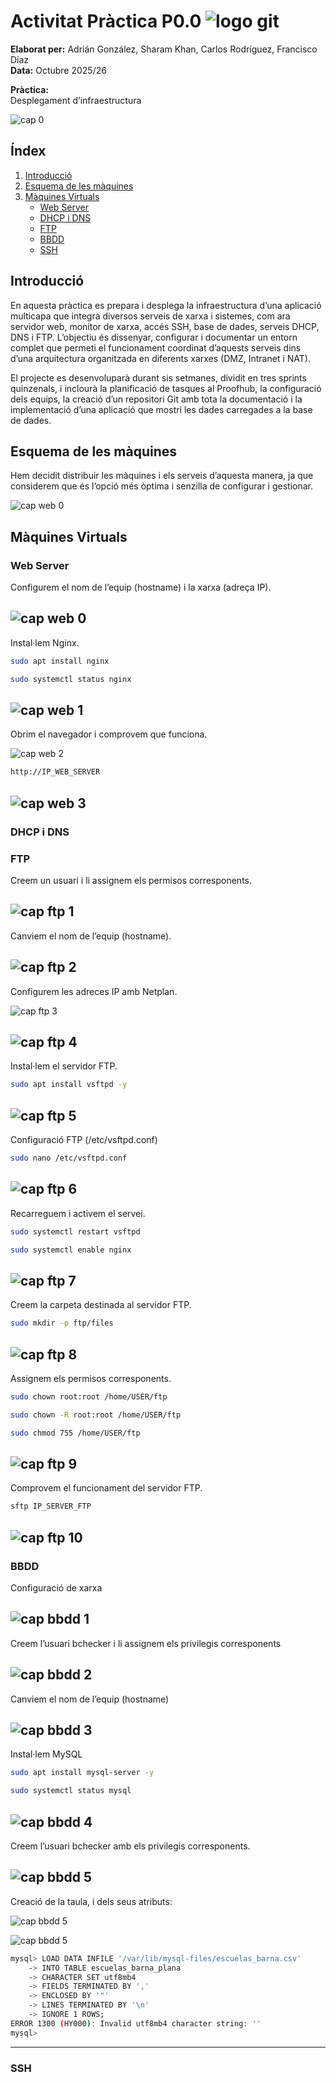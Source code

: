 # Activitat Pràctica P0.0  ![logo git](./cap_mark/logo_git.png)

**Elaborat per:** Adrián González, Sharam Khan, Carlos Rodríguez, Francisco Díaz  
**Data:** Octubre 2025/26  

**Pràctica:**  
Desplegament d’infraestructura

![cap 0](./cap_mark/cap_0.png)

## Índex

1. [Introducció](#introducció)
2. [Esquema de les màquines](#esquema-de-les-màquines)
3. [Màquines Virtuals](@maquines-virtuals)  
    - [Web Server](#web-server)
    - [DHCP i DNS](#dhcp-i-dns)
    - [FTP](#ftp)
    - [BBDD](#bbdd)
    - [SSH](#ssh)


## Introducció
En aquesta pràctica es prepara i desplega la infraestructura d’una aplicació multicapa que integra diversos serveis de xarxa i sistemes, com ara servidor web, monitor de xarxa, accés SSH, base de dades, serveis DHCP, DNS i FTP. L’objectiu és dissenyar, configurar i documentar un entorn complet que permeti el funcionament coordinat d’aquests serveis dins d’una arquitectura organitzada en diferents xarxes (DMZ, Intranet i NAT).

El projecte es desenvoluparà durant sis setmanes, dividit en tres sprints quinzenals, i inclourà la planificació de tasques al Proofhub, la configuració dels equips, la creació d’un repositori Git amb tota la documentació i la implementació d’una aplicació que mostri les dades carregades a la base de dades.


## Esquema de les màquines
Hem decidit distribuir les màquines i els serveis d’aquesta manera, ja que considerem que és l’opció més òptima i senzilla de configurar i gestionar.

![cap web 0](./cap_mark/cap_1.png)


## Màquines Virtuals

### Web Server
Configurem el nom de l’equip (hostname) i la xarxa (adreça IP).

![cap web 0](./cap_mark/cap_web_0.png)
---

Instal·lem Nginx.

```bash
sudo apt install nginx
```

```bash
sudo systemctl status nginx
```

![cap web 1](./cap_mark/cap_web_1.png)
---

Obrim el navegador i comprovem que funciona.

![cap web 2](./cap_mark/cap_web_2.png)

```bash
http://IP_WEB_SERVER
```

![cap web 3](./cap_mark/cap_web_3.png)
-
### DHCP i DNS


### FTP
Creem un usuari i li assignem els permisos corresponents.

![cap ftp 1](./cap_mark/cap_ftp_1.png)
---

Canviem el nom de l’equip (hostname).

![cap ftp 2](./cap_mark/cap_ftp_2.png)
---

Configurem les adreces IP amb Netplan.

![cap ftp 3](./cap_mark/cap_ftp_3.png)

![cap ftp 4](./cap_mark/cap_ftp_4.png)
---

Instal·lem el servidor FTP.

```bash
sudo apt install vsftpd -y
```

![cap ftp 5](./cap_mark/cap_ftp_5.png)
---

Configuració FTP (/etc/vsftpd.conf)

```bash
sudo nano /etc/vsftpd.conf
```

![cap ftp 6](./cap_mark/cap_ftp_6.png)
---

Recarreguem i activem el servei.

```bash
sudo systemctl restart vsftpd
```
```bash
sudo systemctl enable nginx
```

![cap ftp 7](./cap_mark/cap_ftp_7.png)
---

Creem la carpeta destinada al servidor FTP.

```bash
sudo mkdir -p ftp/files
```

![cap ftp 8](./cap_mark/cap_ftp_8.png)
---

Assignem els permisos corresponents.

```bash
sudo chown root:root /home/USER/ftp
```
```bash
sudo chown -R root:root /home/USER/ftp
```
```bash
sudo chmod 755 /home/USER/ftp
```

![cap ftp 9](./cap_mark/cap_ftp_9.png)
---

Comprovem el funcionament del servidor FTP.

```bash
sftp IP_SERVER_FTP
```

![cap ftp 10](./cap_mark/cap_ftp_10.png)
---

### BBDD

Configuració de xarxa

![cap bbdd 1](./cap_mark/cap_bbdd_1.png)
---

Creem l’usuari bchecker i li assignem els privilegis corresponents

![cap bbdd 2](./cap_mark/cap_bbdd_2.png)
---

Canviem el nom de l’equip (hostname)

![cap bbdd 3](./cap_mark/cap_bbdd_3.png)
---

Instal·lem MySQL

```bash
sudo apt install mysql-server -y
```

```bash
sudo systemctl status mysql
```

![cap bbdd 4](./cap_mark/cap_bbdd_4.png)
---

Creem l’usuari bchecker amb els privilegis corresponents.

![cap bbdd 5](./cap_mark/cap_bbdd_5.png)
---

Creació de la taula, i dels seus atributs:

![cap bbdd 5](./cap_mark/cap_bbdd_6.png)

![cap bbdd 5](./cap_mark/cap_bbdd_7.png)

```bash
mysql> LOAD DATA INFILE '/var/lib/mysql-files/escuelas_barna.csv' 
    -> INTO TABLE escuelas_barna_plana 
    -> CHARACTER SET utf8mb4 
    -> FIELDS TERMINATED BY ',' 
    -> ENCLOSED BY '"' 
    -> LINES TERMINATED BY '\n' 
    -> IGNORE 1 ROWS;
ERROR 1300 (HY000): Invalid utf8mb4 character string: ''
mysql> 

```
---



### SSH